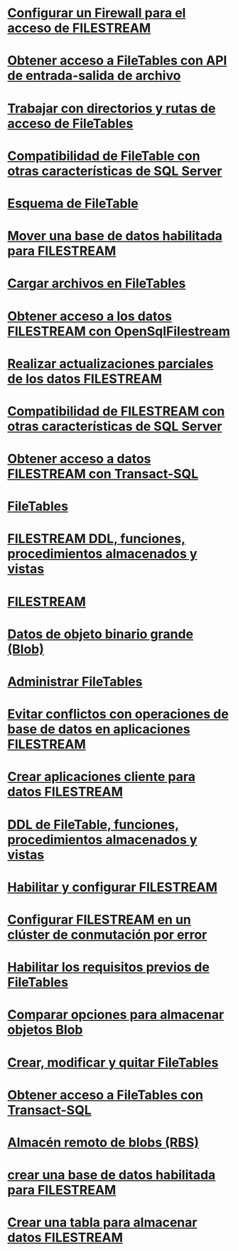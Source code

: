 # [Configurar un Firewall para el acceso de FILESTREAM](configure-a-firewall-for-filestream-access.md)
# [Obtener acceso a FileTables con API de entrada-salida de archivo](access-filetables-with-file-input-output-apis.md)
# [Trabajar con directorios y rutas de acceso de FileTables](work-with-directories-and-paths-in-filetables.md)
# [Compatibilidad de FileTable con otras características de SQL Server](filetable-compatibility-with-other-sql-server-features.md)
# [Esquema de FileTable](filetable-schema.md)
# [Mover una base de datos habilitada para FILESTREAM](move-a-filestream-enabled-database.md)
# [Cargar archivos en FileTables](load-files-into-filetables.md)
# [Obtener acceso a los datos FILESTREAM con OpenSqlFilestream](access-filestream-data-with-opensqlfilestream.md)
# [Realizar actualizaciones parciales de los datos FILESTREAM](make-partial-updates-to-filestream-data.md)
# [Compatibilidad de FILESTREAM con otras características de SQL Server](filestream-compatibility-with-other-sql-server-features.md)
# [Obtener acceso a datos FILESTREAM con Transact-SQL](access-filestream-data-with-transact-sql.md)
# [FileTables](filetables-sql-server.md)
# [FILESTREAM DDL, funciones, procedimientos almacenados y vistas](filestream-ddl-functions-stored-procedures-and-views.md)
# [FILESTREAM](filestream-sql-server.md)
# [Datos de objeto binario grande (Blob)](binary-large-object-blob-data-sql-server.md)
# [Administrar FileTables](manage-filetables.md)
# [Evitar conflictos con operaciones de base de datos en aplicaciones FILESTREAM](avoid-conflicts-with-database-operations-in-filestream-applications.md)
# [Crear aplicaciones cliente para datos FILESTREAM](create-client-applications-for-filestream-data.md)
# [DDL de FileTable, funciones, procedimientos almacenados y vistas](filetable-ddl-functions-stored-procedures-and-views.md)
# [Habilitar y configurar FILESTREAM](enable-and-configure-filestream.md)
# [Configurar FILESTREAM en un clúster de conmutación por error](set-up-filestream-on-a-failover-cluster.md)
# [Habilitar los requisitos previos de FileTables](enable-the-prerequisites-for-filetable.md)
# [Comparar opciones para almacenar objetos Blob](compare-options-for-storing-blobs-sql-server.md)
# [Crear, modificar y quitar FileTables](create-alter-and-drop-filetables.md)
# [Obtener acceso a FileTables con Transact-SQL](access-filetables-with-transact-sql.md)
# [Almacén remoto de blobs (RBS)](remote-blob-store-rbs-sql-server.md)
# [crear una base de datos habilitada para FILESTREAM](create-a-filestream-enabled-database.md)
# [Crear una tabla para almacenar datos FILESTREAM](create-a-table-for-storing-filestream-data.md)
